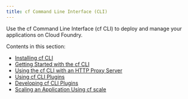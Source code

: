 ```yaml
---
title: cf Command Line Interface (CLI)
---
```


Use the cf Command Line Interface (cf CLI) to deploy and manage your applications on Cloud Foundry.

Contents in this section:

* [Installing cf CLI](./install-go-cli.html)
* [Getting Started with the cf CLI](./getting-started.html)
* [Using the cf CLI with an HTTP Proxy Server](./http-proxy.html)
* [Using cf CLI Plugins](./use-cli-plugins.html)
* [Developing cf CLI Plugins](./develop-cli-plugins.html)
* [Scaling an Application Using cf scale](../devguide/deploy-apps/cf-scale.html)
